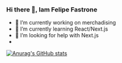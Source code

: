 ### Hi there 👋, Iam Felipe Fastrone


- 🔭 I’m currently working on merchadising
- 🌱 I’m currently learning React/Next.js
- 🤔 I’m looking for help with Next.js
- 
[![Anurag's GitHub stats](https://github-readme-stats.vercel.app/api?username=FelipeFastrone)](https://github.com/anuraghazra/github-readme-stats)


